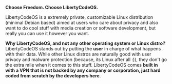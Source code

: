 **Choose Freedom. Choose LibertyCodeOS.**

LibertyCodeOS is a extremely private, customizable Linux distribution (minimal Debian based) aimed at users who care about privacy and also want to do cool stuff with media creation or software development, but really you can use it however you want.

**Why LibertyCodeOS, and not any other operating system or Linux distro?**
LibertyCodeOS stands out by putting the **user** in charge of what happens with their data. While other Linux distros are naturally good with user privacy and malware protection (because, its Linux after all :)), they don't go the extra mile when it comes to this stuff. LibertyCodeOS comes **built in with a VPN that is not backed by any company or corporation, just hard coded from scratch by the developers here**.
